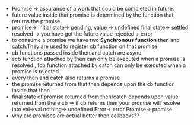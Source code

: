 * Promise => assurance of a work that could be completed in future.
* future value inside that promise is 
determined by the function that returns the promise
* promise-> initial state-> pending, value -> undefined
            final state-> settled     
                resolved -> you have got the future value 
                rejected-> error
* to consume a promise we have two **Synchronous function** then and 
 catch.They are used to register cb function on that promise.
* cb functions passed inside then and catch are async
* scb function attached by then can only be executed when a promise is resolved ,
  fcb function attached by catch can only be executed when a promise is rejected
* every then and catch also returns a promise
* the promise returned from that then depends upon the cb function inside that then
* final state of promise returned from then/catch depends upon value returned from there cb => 
  if cb returns then your promise will resolve into 
                        val=>val 
                        nothing=> undefined 
                        Error-> error
                        Promise-> promise
* why are promises are actual better then callbacks??                        